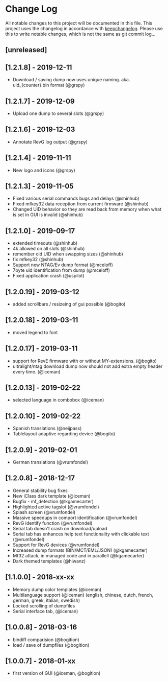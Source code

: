# Change Log
All notable changes to this project will be documented in this file.
This project uses the changelog in accordance with [keepchangelog](http://keepachangelog.com/). Please use this to write notable changes, which is not the same as git commit log...

## [unreleased]

## [1.2.1.8] - 2019-12-11
- Download / saving dump now uses unique naming. aka.  uid_{counter}.bin format (@grspy)

## [1.2.1.7] - 2019-12-09
- Upload one dump to several slots  (@grspy)

## [1.2.1.6] - 2019-12-03
- Annotate RevG log output  (@grspy)

## [1.2.1.4] - 2019-11-11
- New logo and icons  (@grspy)

## [1.2.1.3] - 2019-11-05
- Fixed various serial commands bugs and delays (@shinhub)
- Fixed mfkey32 data reception from current firmware (@shinhub)
- Changed UID behavior so they are read back from memory when what is set in GUI is invalid (@shinhub)

## [1.2.1.0] - 2019-09-17
- extended timeouts (@shinhub)
- 4k allowed on all slots (@shinhub)
- remember old UID when swapping sizes (@shinhub)
- fix mfkey32 (@shinhub)
- Support new NTAG/Ev dump format (@mceloff)
- 7byte uid identification from dump (@mceloff)
- Fixed application crash (@uspilot)

## [1.2.0.19] - 2019-03-12
- added scrollbars / resizeing of gui possible (@bogito)

## [1.2.0.18] - 2019-03-11
- moved legend to font

## [1.2.0.17] - 2019-03-11
- support for RevE firmware with or without MY-extensions. (@bogito)
- ultralight/ntag download dump now should not add extra empty header every time. (@iceman)

## [1.2.0.13] - 2019-02-22
- selected language in combobox (@iceman)

## [1.2.0.10] - 2019-02-22
- Spanish translations (@neijpass)
- Tablelayout adaptive regarding device (@bogito)

## [1.2.0.9] - 2019-02-01
- German translations (@vrumfondel)

## [1.2.0.8] - 2018-12-17
- General stability bug fixes
- New iClass dark template (@iceman)
- Bugfix - mf_detection (@kgamecarter)
- Highlighted active tagslot (@vrumfondel)
- Splash screen (@vrumfondel)
- Massive speedups in comport identification (@vrumfondel)
- RevG identify function (@vrumfondel) 
- Serial tab doesn't crash on download/upload
- Serial tab has enhances help text functionality with clickable text (@vrumfondel)
- Support for RevG devices (@vrumfondel)
- Increased dump formats (BIN/MCT/EML/JSON)  (@kgamecarter)
- Mf32 attack, in managed code and in parallell (@kgamecarter)
- Dark themed templates (@hiwanz)

## [1.1.0.0] - 2018-xx-xx
- Memory dump color templates (@iceman)
- Multilanguage support (@iceman)
  (english, chinese, dutch, french, german, greek, italian, swedish)
- Locked scrolling of dumpfiles
- Serial interface tab, (@iceman) 

## [1.0.0.8] - 2018-03-16
- bindiff comparision (@bogition)
- load / save of dumpfiles (@bogition)

## [1.0.0.7] - 2018-01-xx
- first version of GUI  (@iceman, @bogition)
